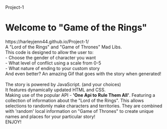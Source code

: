 Project-1
<br>
<h1>Welcome to "Game of the Rings"</h1>
https://harleyjenn44.github.io/Project-1/
<br>
A "Lord of the Rings" and "Game of Thrones" Mad Libs. <br>
This code is designed to allow the user to: 
<br> - Choose the gender of character you want
<br> - What level of conflict using a scale from 0-5
<br> - What nature of ending to your custom story
<br>And even better? 
An amazing Gif that goes with the story when generated!
<br>
<br>
The story is powered by JavaScript. (and your choices) 
<br>It features dynamically updated HTML and CSS. 
<br>Making use of the popular API - <strong>'One Api to Rule Them All'</strong>. Featuring a collection of information about the "Lord of the Rings". This allows selections to randomly make characters and territories. They are combined with 'random' local information on "Game of Thrones" to create unique names and places for your particular story! 
<br>
ENJOY!
